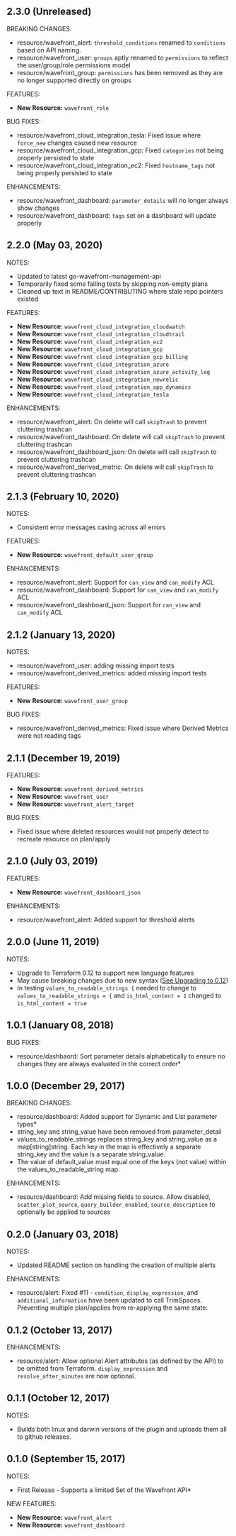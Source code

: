 ## 2.3.0 (Unreleased)

BREAKING CHANGES:

* resource/wavefront_alert: `threshold_conditions` renamed to `conditions` based on API naming.
* resource/wavefront_user: `groups` aptly renamed to `permissions` to reflect the user/group/role permissions model
* resource/wavefront_group: `permissions` has been removed as they are no longer supported directly on groups

FEATURES:

* **New Resource:** `wavefront_role`

BUG FIXES:

* resource/wavefront_cloud_integration_tesla: Fixed issue where `force_new` changes caused new resource
* resource/wavefront_cloud_integration_gcp: Fixed `categories` not being properly persisted to state
* resource/wavefront_cloud_integration_ec2: Fixed `hostname_tags` not being properly persisted to state

ENHANCEMENTS:

* resource/wavefront_dashboard: `parameter_details` will no longer always show changes
* resource/wavefront_dashboard: `tags` set on a dashboard will update properly

## 2.2.0 (May 03, 2020)

NOTES:

* Updated to latest go-wavefront-management-api
* Temporarily fixed some failing tests by skipping non-empty plans
* Cleaned up text in README/CONTRIBUTING where stale repo pointers existed

FEATURES:

* **New Resource:** `wavefront_cloud_integration_cloudwatch`
* **New Resource:** `wavefront_cloud_integration_cloudtrail`
* **New Resource:** `wavefront_cloud_integration_ec2`
* **New Resource:** `wavefront_cloud_integration_gcp`
* **New Resource:** `wavefront_cloud_integration_gcp_billing`
* **New Resource:** `wavefront_cloud_integration_azure`
* **New Resource:** `wavefront_cloud_integration_azure_activity_log`
* **New Resource:** `wavefront_cloud_integration_newrelic`
* **New Resource:** `wavefront_cloud_integration_app_dynamics`
* **New Resource:** `wavefront_cloud_integration_tesla`

ENHANCEMENTS:

* resource/wavefront_alert: On delete will call `skipTrash` to prevent cluttering trashcan
* resource/wavefront_dashboard: On delete will call `skipTrash` to prevent cluttering trashcan
* resource/wavefront_dashboard_json: On delete will call `skipTrash` to prevent cluttering trashcan
* resource/wavefront_derived_metric: On delete will call `skipTrash` to prevent cluttering trashcan

## 2.1.3 (February 10, 2020)

NOTES:

* Consistent error messages casing across all errors


FEATURES:

* **New Resource:** `wavefront_default_user_group`

ENHANCEMENTS:

* resource/wavefront_alert: Support for `can_view` and `can_modify` ACL
* resource/wavefront_dashboard: Support for `can_view` and `can_modify` ACL
* resource/wavefront_dashboard_json: Support for `can_view` and `can_modify` ACL


## 2.1.2 (January 13, 2020)

NOTES:

* resource/wavefront_user: adding missing import tests
* resource/wavefront_derived_metrics: added missing import tests

FEATURES:

* **New Resource:** `wavefront_user_group`

BUG FIXES:

* resource/wavefront_derived_metrics: Fixed issue where Derived Metrics were not reading tags

## 2.1.1 (December 19, 2019)

FEATURES:

* **New Resource:** `wavefront_derived_metrics`
* **New Resource:** `wavefront_user`
* **New Resource:** `wavefront_alert_target`

BUG FIXES:

* Fixed issue where deleted resources would not properly detect to recreate resource on plan/apply

## 2.1.0 (July 03, 2019)

FEATURES:

* **New Resource:** `wavefront_dashboard_json`

ENHANCEMENTS:

* resource/wavefront_alert: Added support for threshold alerts

## 2.0.0 (June 11, 2019)

NOTES:

* Upgrade to Terraform 0.12 to support new language features
* May cause breaking changes due to new syntax ([See Upgrading to 0.12](https://www.terraform.io/upgrade-guides/0-12.html))
* In testing `values_to_readable_strings {` needed to change to `values_to_readable_strings = {` and `is_html_content = 1` changed to `is_html_content = true`

## 1.0.1 (January 08, 2018)

BUG FIXES:

* resource/dashbaord: Sort parameter details alphabetically to ensure no changes they are always evaluated in the correct order*

## 1.0.0 (December 29, 2017)

BREAKING CHANGES:

* resource/dashboard: Added support for Dynamic and List parameter types*
* string_key and string_value have been removed from parameter_detail
* values_to_readable_strings replaces string_key and string_value as a map[string]string. Each key in the map is 
effectively a separate string_key and the value is a separate string_value.
* The value of default_value must equal one of the keys (not value) within the values_to_readable_string map.

ENHANCEMENTS:

* resource/dashboard: Add missing fields to source. Allow disabled, `scatter_plot_source`, `query_builder_enabled`, `source_description` to optionally be applied to sources

## 0.2.0 (January 03, 2018)

NOTES:

* Updated README section on handling the creation of multiple alerts

ENHANCEMENTS:

* resource/alert: Fixed #11 - `condition`, `display_expression`, and `additional_information` have been updated to call TrimSpaces. Preventing multiple plan/applies from re-applying the same state.

## 0.1.2 (October 13, 2017)

ENHANCEMENTS:

* resource/alert:  Allow optional Alert attributes (as defined by the API) to be omitted from Terraform. `display_expression` and `resolve_after_minutes` are now optional.

## 0.1.1 (October 12, 2017)

NOTES: 

* Builds both linux and darwin versions of the plugin and uploads them all to github releases.

## 0.1.0 (September 15, 2017)

NOTES: 

* First Release - Supports a limited Set of the Wavefront API*

NEW FEATURES:

* **New Resource:** `wavefront_alert`
* **New Resource:** `wavefront_dashboard`
